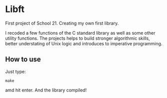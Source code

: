 # Libft
First project of School 21. Creating my own first library.

I recoded a few functions of the C standard library as well as some other utility functions.
The projects helps to build stronger algorithmic skills, better understating of Unix logic and introduces to imperative programming.

## How to use

Just type:
```
make
```
amd hit enter. And the library compiled!
